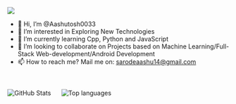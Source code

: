 ![](https://komarev.com/ghpvc/?username=Aashutosh0033)
- 👋 Hi, I’m @Aashutosh0033
- 👀 I’m interested in Exploring New Technologies 
- 🌱 I’m currently learning Cpp, Python and JavaScript 
- 💞️ I’m looking to collaborate on Projects based on Machine Learning/Full-Stack Web-development/Android Development
- 📫 How to reach me? Mail me on: sarodeaashu14@gmail.com 




<br><br>![GitHub Stats](https://github-readme-stats.vercel.app/api?username=Aashutosh0033&count_private=true&show_icons=true&theme=radical)&nbsp;&nbsp;&nbsp;&nbsp;&nbsp;
![Top languages](https://github-readme-stats.vercel.app/api/top-langs/?username=Aashutosh0033&show_icons=true&theme=radical)<br><br><br>




<!---
Aashutosh0033/Aashutosh0033 is a ✨ special ✨ repository because its `README.md` (this file) appears on your GitHub profile.
You can click the Preview link to take a look at your changes.
--->
